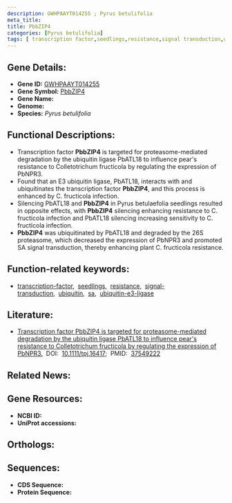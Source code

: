 ```yaml
---
description: GWHPAAYT014255 ; Pyrus betulifolia
meta_title:
title: PbbZIP4
categories: [Pyrus betulifolia]
tags: [ transcription factor,seedlings,resistance,signal transduction,ubiquitin,sa,ubiquitin e3 ligase ]
---
```


## Gene Details:
- **Gene ID:** [GWHPAAYT014255]()
- **Gene Symbol:** <u>PbbZIP4</u>
- **Gene Name:** 
- **Genome:** []()
- **Species:** *Pyrus betulifolia*

## Functional Descriptions:
   - Transcription factor **PbbZIP4** is targeted for proteasome-mediated degradation by the ubiquitin ligase PbATL18 to influence pear's resistance to Colletotrichum fructicola by regulating the expression of PbNPR3.
   - Found that an E3 ubiquitin ligase, PbATL18, interacts with and ubiquitinates the transcription factor **PbbZIP4**, and this process is enhanced by C. fructicola infection. 
   - Silencing PbATL18 and **PbbZIP4** in Pyrus betulaefolia seedlings resulted in opposite effects, with **PbbZIP4** silencing enhancing resistance to C. fructicola infection and PbATL18 silencing increasing sensitivity to C. fructicola infection.
   - **PbbZIP4** was ubiquitinated by PbATL18 and degraded by the 26S proteasome, which decreased the expression of PbNPR3 and promoted SA signal transduction, thereby enhancing plant C. fructicola resistance. 

## Function-related keywords:
   - [transcription-factor](/tags/transcription-factor/),&nbsp;&nbsp;[seedlings](/tags/seedlings/),&nbsp;&nbsp;[resistance](/tags/resistance/),&nbsp;&nbsp;[signal-transduction](/tags/signal-transduction/),&nbsp;&nbsp;[ubiquitin](/tags/ubiquitin/),&nbsp;&nbsp;[sa](/tags/sa/),&nbsp;&nbsp;[ubiquitin-e3-ligase](/tags/ubiquitin-e3-ligase/)

## Literature:
   - [Transcription factor PbbZIP4 is targeted for proteasome-mediated degradation by the ubiquitin ligase PbATL18 to influence pear&#x27;s resistance to Colletotrichum fructicola by regulating the expression of PbNPR3.](https://doi.org/10.1111/tpj.16417)&nbsp;&nbsp;DOI:&nbsp;&nbsp;[10.1111/tpj.16417](https://doi.org/10.1111/tpj.16417);&nbsp;&nbsp;PMID:&nbsp;&nbsp;[37549222](https://pubmed.ncbi.nlm.nih.gov/37549222/)

## Related News:

## Gene Resources:
- **NCBI ID:**  [](https://www.ncbi.nlm.nih.gov/gene/?term=)
- **UniProt accessions:**  [](https://www.uniprot.org/uniprotkb//entry)

## Orthologs:

## Sequences:
- **CDS Sequence:**
- **Protein Sequence:**
